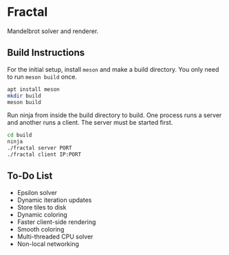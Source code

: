 # Fractal

Mandelbrot solver and renderer.

## Build Instructions

For the initial setup, install `meson` and make a build directory. You only need to run `meson build` once.

```bash
apt install meson
mkdir build
meson build
```

Run ninja from inside the build directory to build. One process runs a server and another runs a client. The server must be started first.

```bash
cd build
ninja
./fractal server PORT
./fractal client IP:PORT
```

## To-Do List

- Epsilon solver
- Dynamic iteration updates
- Store tiles to disk
- Dynamic coloring
- Faster client-side rendering
- Smooth coloring
- Multi-threaded CPU solver
- Non-local networking